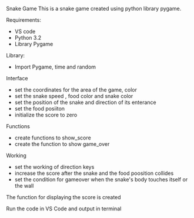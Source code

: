 Snake Game
This is a snake game created using python library pygame. 

Requirements:
- VS code
- Python 3.2
- Library Pygame

Library:
- Import Pygame, time and random

Interface    
- set the coordinates for the area of the game, color
- set the snake speed , food color and snake color
- set the position of the snake and direction of its enterance 
- set the food posiiton
- initialize the score to zero

Functions
- create functions to show_score  
- create the function to show game_over

Working
- set the working of direction keys
- increase the score after the snake and the food poosition collides
- set the condition for gameover when the snake's body touches itself or the wall

The function for displaying the score is created

Run the code in VS Code and output in terminal
